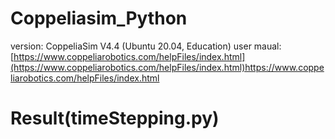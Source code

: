 # Coppeliasim_Python
version: CoppeliaSim V4.4 (Ubuntu 20.04, Education)
user maual: [https://www.coppeliarobotics.com/helpFiles/index.html](https://www.coppeliarobotics.com/helpFiles/index.html)https://www.coppeliarobotics.com/helpFiles/index.html


# Result(timeStepping.py)




